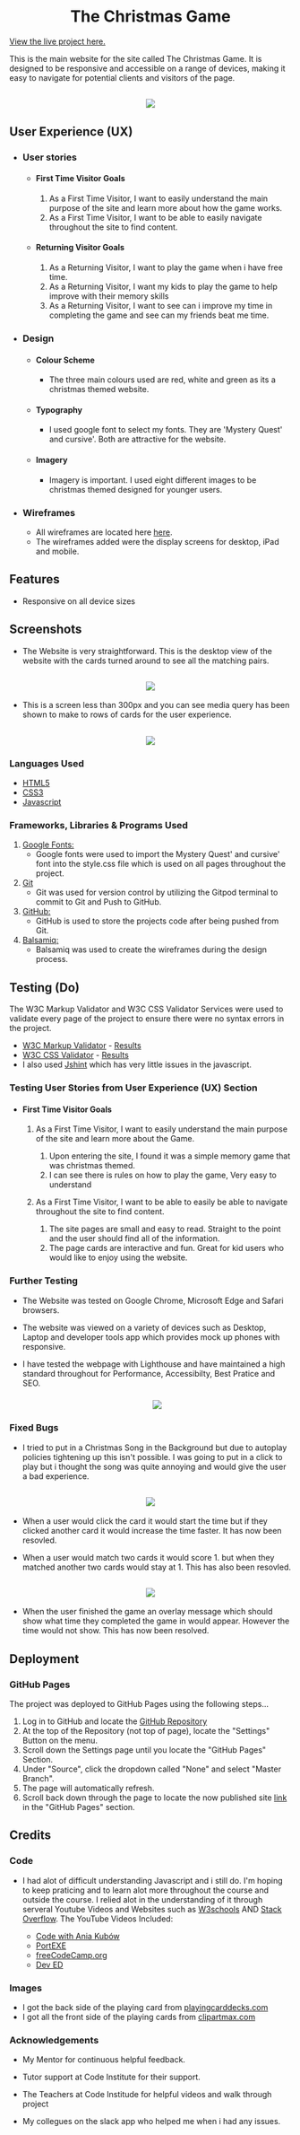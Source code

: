 <h1 align="center"> The Christmas Game</h1>

[View the live project here.]()

This is the main website for the site called The Christmas Game. It is designed to be responsive and accessible on a range of devices, making it easy to navigate for potential clients and visitors of the page.

<h2 align="center"><img src="assets/images/screen-responsive.png"></h2>

## User Experience (UX)

-   ### User stories

    -   #### First Time Visitor Goals

        1. As a First Time Visitor, I want to easily understand the main purpose of the site and learn more about how the game works.
        2. As a First Time Visitor, I want to be able to easily navigate throughout the site to find content.
         

    -   #### Returning Visitor Goals

        1. As a Returning Visitor, I want to play the game when i have free time.
        2. As a Returning Visitor, I want my kids to play the game to help improve with their memory skills
        3. As a Returning Visitor, I want to see can i improve my time in completing the game and see can my friends beat me time.
    

-   ### Design
    -   #### Colour Scheme
        -   The three main colours used are red, white and green as its a christmas themed website.
    -   #### Typography
        -   I used google font to select my fonts. They are 'Mystery Quest' and cursive'. Both are attractive for the website.
    -   #### Imagery
        -   Imagery is important. I used eight different images to be christmas themed designed for younger users. 

*   ### Wireframes

    -   All wireframes are located here [here](assets/readme/wireframe.pdf).
    -   The wireframes added were the display screens for desktop, iPad and mobile. 



## Features

-   Responsive on all device sizes

## Screenshots 

- The Website is very straightforward. This is the desktop view of the website with the cards turned around to see all the matching pairs.

<h2 align="center"><img src="assets/images/desktop-responsive.png"></h2>

- This is a screen less than 300px and you can see media query has been shown to make to rows of cards for the user experience.

<h2 align="center"><img src="assets/images/mobile-version.png"></h2>

### Languages Used

-   [HTML5](https://en.wikipedia.org/wiki/HTML5)
-   [CSS3](https://en.wikipedia.org/wiki/Cascading_Style_Sheets)
-   [Javascript](https://en.wikipedia.org/wiki/JavaScript)

### Frameworks, Libraries & Programs Used


1. [Google Fonts:](https://fonts.google.com/)
    - Google fonts were used to import the Mystery Quest' and cursive' font into the style.css file which is used on all pages throughout the project.
1. [Git](https://git-scm.com/)
    - Git was used for version control by utilizing the Gitpod terminal to commit to Git and Push to GitHub.
1. [GitHub:](https://github.com/)
    - GitHub is used to store the projects code after being pushed from Git.
1. [Balsamiq:](https://balsamiq.com/)
    - Balsamiq was used to create the wireframes during the design process.

## Testing (Do)

The W3C Markup Validator and W3C CSS Validator Services were used to validate every page of the project to ensure there were no syntax errors in the project.

-   [W3C Markup Validator](https://validator.w3.org/) - [Results](https://validator.w3.org/nu/?doc=https%3A%2F%2F8000-kierandoola-milestone2c-gv1kzjq4odu.ws-eu54.gitpod.io%2F)
-   [W3C CSS Validator](https://jigsaw.w3.org/css-validator/#validate_by_input) - [Results](https://jigsaw.w3.org/css-validator/validator?uri=https%3A%2F%2F8000-kierandoola-milestone2c-gv1kzjq4odu.ws-eu54.gitpod.io%2F&profile=css3svg&usermedium=all&warning=1&vextwarning=&lang=en#css)
- I also used [Jshint](https://jshint.com/) which has very little issues in the javascript.


### Testing User Stories from User Experience (UX) Section

-   #### First Time Visitor Goals

    1. As a First Time Visitor, I want to easily understand the main purpose of the site and learn more about the Game.

        1. Upon entering the site, I found it was a simple memory game that was christmas themed.
        2. I can see there is rules on how to play the game, Very easy to understand
        

    2. As a First Time Visitor, I want to be able to easily be able to navigate throughout the site to find content.

        1. The site pages are small and easy to read. Straight to the point and the user should find all of the information.
        2. The page cards are interactive and fun. Great for kid users who would like to enjoy using the website.
        


### Further Testing 

-   The Website was tested on Google Chrome, Microsoft Edge and Safari browsers.
-   The website was viewed on a variety of devices such as Desktop, Laptop and developer tools app which provides mock up phones  with responsive.
-   I have tested the webpage with Lighthouse and have maintained a high standard throughout for Performance, Accessibilty,
    Best Pratice and SEO. 

     <h3 align="center"><img src="assets/images/lighthouse-testing.png"></h3>



### Fixed Bugs

-   I tried to put in a Christmas Song in the Background but due to autoplay policies tightening up this isn't possible. I was going to put in a click to play but i thought the song was quite annoying and would give the user a bad experience.
 <h2 align="center"><img src="assets/images/music-error.png"></h2>

-   When a user would click the card it would start the time but if they clicked another card it would increase the time faster. It has now been resovled.

-  When a user would match two cards it would score 1. but when they matched another two cards would stay at 1. This has also been resovled.
<h2 align="center"><img src="assets/images/error-score.png"></h2>

- When the user finished the game an overlay message which should show what time they completed the game in would appear. However the time would not show. This has now been resolved.

## Deployment

### GitHub Pages

The project was deployed to GitHub Pages using the following steps...

1. Log in to GitHub and locate the [GitHub Repository](https://github.com/)
2. At the top of the Repository (not top of page), locate the "Settings" Button on the menu.
3. Scroll down the Settings page until you locate the "GitHub Pages" Section.
4. Under "Source", click the dropdown called "None" and select "Master Branch".
5. The page will automatically refresh.
6. Scroll back down through the page to locate the now published site [link](https://github.com) in the "GitHub Pages" section.


## Credits

### Code
-  I had alot of difficult understanding Javascript and i still do. I'm hoping to keep praticing
    and to learn alot more throughout the course and outside the course. I relied alot in the 
    understanding of it through serveral Youtube Videos and Websites such as [W3schools](https://www.w3schools.com/howto/howto_css_modals.asp) AND [Stack Overflow](https://stackoverflow.com/). The YouTube Videos Included:

    -  [Code with Ania Kubów](https://youtu.be/tjyDOHzKN0w)
    -  [PortEXE](https://youtu.be/3uuQ3g92oPQ)
    -  [freeCodeCamp.org](https://youtu.be/ZniVgo8U7ek)
    -  [Dev ED](https://youtu.be/-tlb4tv4mC4)
    
###  Images
- I got the back side of the playing card from [playingcarddecks.com](https://playingcarddecks.com/products/christmas-playing-cards-uspcc)
- I got all the front side of the playing cards from [clipartmax.com](https://www.clipartmax.com/so/christmas/)


### Acknowledgements

-   My Mentor for continuous helpful feedback.

-   Tutor support at Code Institute for their support.

-   The Teachers at Code Institude for helpful videos and walk through project

-   My collegues on the slack app who helped me when i had any issues.